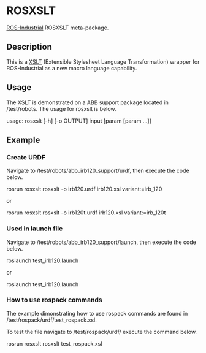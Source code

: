 # ROSXSLT

[ROS-Industrial][] ROSXSLT meta-package.

## Description

This is a [XSLT] (Extensible Stylesheet Language Transformation) wrapper for
ROS-Industrial as a new macro language capability.

## Usage

The XSLT is demonstrated on a ABB support package located in /test/robots. The
usage for rosxslt is below.

usage: rosxslt [-h] [-o OUTPUT] input [param [param ...]]

## Example

### Create URDF

Navigate to <path to rosxslt>/test/robots/abb_irb120_support/urdf,
then execute the code below.

rosrun rosxslt rosxslt -o irb120.urdf irb120.xsl variant:=irb_120

or

rosrun rosxslt rosxslt -o irb120t.urdf irb120.xsl variant:=irb_120t

### Used in launch file

Navigate to <path to rosxslt>/test/robots/abb_irb120_support/launch,
then execute the code below.

roslaunch test_irb120.launch

or

roslaunch test_irb120.launch

### How to use rospack commands

The example dimonstrating how to use rospack commands are found in
/test/rospack/urdf/test_rospack.xsl.

To test the file navigate to /test/rospack/urdf/ execute the command below.

rosrun rosxslt rosxslt test_rospack.xsl

[ROS-Industrial]: http://www.ros.org/wiki/Industrial
[XSLT]: http://www.w3schools.com/xsl/
